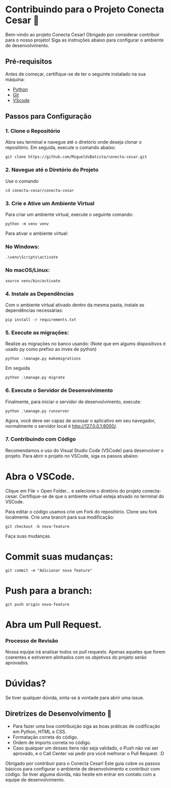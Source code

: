 # Contribuindo para o Projeto Conecta Cesar 🤝

Bem-vindo ao projeto Conecta Cesar! Obrigado por considerar contribuir para o nosso projeto! Siga as instruções abaixo para configurar o ambiente de desenvolvimento.

## Pré-requisitos

Antes de começar, certifique-se de ter o seguinte instalado na sua máquina:

- [Python](https://www.python.org/downloads/)
- [Git](https://git-scm.com/downloads)
- [VScode](https://code.visualstudio.com/download)

## Passos para Configuração

### 1. Clone o Repositório

Abra seu terminal e navegue até o diretório onde deseja clonar o repositório. Em seguida, execute o comando abaixo:
```
git clone https://github.com/MigueldsBatista/conecta-cesar.git
```

### 2. Navegue até o Diretório do Projeto
Use o comando
```
cd conecta-cesar/conecta-cesar
```

### 3. Crie e Ative um Ambiente Virtual
Para criar um ambiente virtual, execute o seguinte comando:
```
python -m venv venv
```

Para ativar o ambiente virtual:

### No Windows:
```
.\venv\Scripts\activate
```

### No macOS/Linux:
```
source venv/bin/activate
```

### 4. Instale as Dependências
Com o ambiente virtual ativado dentro da mesma pasta, instale as dependências necessárias:
```
pip install -r requirements.txt
```
### 5. Execute as migrações:
Realize as migrações no banco usando: 
(Note que em algums dispositivos é usado py como prefixo ao inves de python)
```
python .\manage.py makemigrations
```
Em seguida
```
python .\manage.py migrate
```
### 6. Execute o Servidor de Desenvolvimento
Finalmente, para iniciar o servidor de desenvolvimento, execute:


```
python .\manage.py runserver
```

Agora, você deve ser capaz de acessar o aplicativo em seu navegador, normalmente o servidor local é http://127.0.0.1:8000/.

### 7. Contribuindo com Código

Recomendamos o uso do Visual Studio Code (VSCode) para desenvolver o projeto. Para abrir o projeto no VSCode, siga os passos abaixo:

# Abra o VSCode.
Clique em File > Open Folder... e selecione o diretório do projeto conecta-cesar.
Certifique-se de que o ambiente virtual esteja ativado no terminal do VSCode.

Para editar o código usamos
crie um Fork do repositório.
Clone seu fork localmente.
Crie uma branch para sua modificação:
```
git checkout -b nova-feature
```

Faça suas mudanças.
# Commit suas mudanças:
```
git commit -m "Adicionar nova feature"
```

# Push para a branch:
```
git push origin nova-feature
```

# Abra um Pull Request.

### Processo de Revisão
Nossa equipe irá analisar todos os pull requests. Apenas aqueles que forem coerentes e estiverem alinhados com os objetivos do projeto serão aprovados.

# Dúvidas?
Se tiver qualquer dúvida, sinta-se à vontade para abrir uma issue.




## Diretrizes de Desenvolvimento 🤔

  - Para fazer uma boa contribuição siga as boas práticas de codificação em Python, HTML e CSS.
  - Formatação correta do código.
  - Ordem de imports correta no código.
  - Caso qualquer um desses itens não seja validado, o Push não vai ser aprovado, e o Call Center vai pedir pra você melhorar o Pull Request. :D



Obrigado por contribuir para o Conecta Cesar! Este guia cobre os passos básicos para configurar o ambiente de desenvolvimento e contribuir com código. Se tiver alguma dúvida, não hesite em entrar em contato com a equipe de desenvolvimento.
